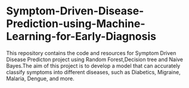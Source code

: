 # Symptom-Driven-Disease-Prediction-using-Machine-Learning-for-Early-Diagnosis
This repository contains the code and resources for Symptom Driven Disease Predicton project using Random Forest,Decision tree and Naive Bayes.The aim of this project is to develop a model that can accurately classify symptoms into different diseases, such as Diabetics, Migraine, Malaria, Dengue, and more.

